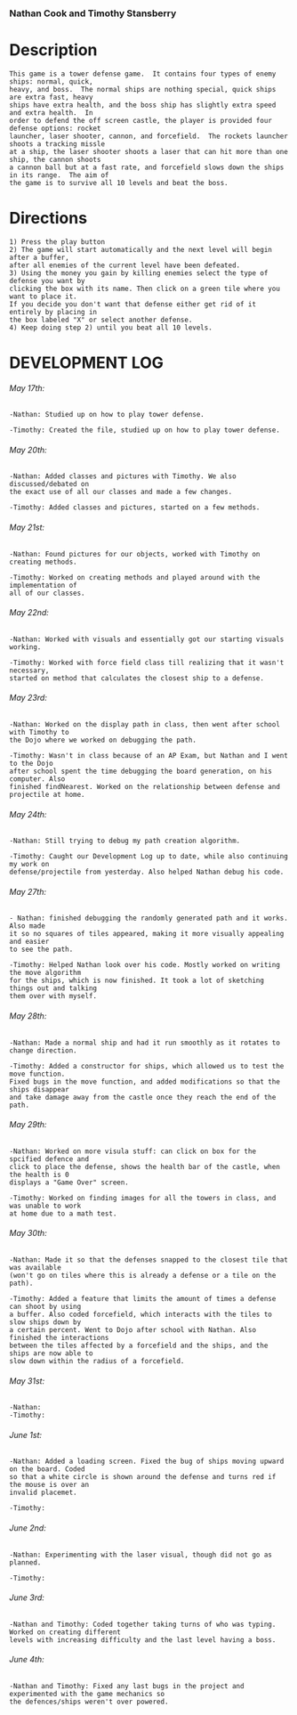 ### Nathan Cook and Timothy Stansberry
# Description
	This game is a tower defense game.  It contains four types of enemy ships: normal, quick,
	heavy, and boss.  The normal ships are nothing special, quick ships are extra fast, heavy 
	ships have extra health, and the boss ship has slightly extra speed and extra health.  In 
	order to defend the off screen castle, the player is provided four defense options: rocket 
	launcher, laser shooter, cannon, and forcefield.  The rockets launcher shoots a tracking missle 
	at a ship, the laser shooter shoots a laser that can hit more than one ship, the cannon shoots 
	a cannon ball but at a fast rate, and forcefield slows down the ships in its range.  The aim of 
	the game is to survive all 10 levels and beat the boss.
	
# Directions
	1) Press the play button
	2) The game will start automatically and the next level will begin after a buffer, 
	after all enemies of the current level have been defeated.
	3) Using the money you gain by killing enemies select the type of defense you want by 
	clicking the box with its name. Then click on a green tile where you want to place it.
	If you decide you don't want that defense either get rid of it entirely by placing in 
	the box labeled "X" or select another defense.
	4) Keep doing step 2) until you beat all 10 levels. 
	
# DEVELOPMENT LOG
###### May 17th:
	-Nathan: Studied up on how to play tower defense.
	
	-Timothy: Created the file, studied up on how to play tower defense.

###### May 20th:	
	-Nathan: Added classes and pictures with Timothy. We also discussed/debated on 
	the exact use of all our classes and made a few changes.
	
	-Timothy: Added classes and pictures, started on a few methods.

###### May 21st:
	-Nathan: Found pictures for our objects, worked with Timothy on creating methods.
	
	-Timothy: Worked on creating methods and played around with the implementation of 
	all of our classes.

###### May 22nd:
	-Nathan: Worked with visuals and essentially got our starting visuals working.
	
	-Timothy: Worked with force field class till realizing that it wasn't necessary, 
	started on method that calculates the closest ship to a defense.

###### May 23rd:
	-Nathan: Worked on the display path in class, then went after school with Timothy to 
	the Dojo where we worked on debugging the path. 
	
	-Timothy: Wasn't in class because of an AP Exam, but Nathan and I went to the Dojo 
	after school spent the time debugging the board generation, on his computer. Also 
	finished findNearest. Worked on the relationship between defense and projectile at home.

###### May 24th:
	-Nathan: Still trying to debug my path creation algorithm. 
	
	-Timothy: Caught our Development Log up to date, while also continuing my work on 
	defense/projectile from yesterday. Also helped Nathan debug his code. 


###### May 27th:
	- Nathan: finished debugging the randomly generated path and it works.  Also made 
	it so no squares of tiles appeared, making it more visually appealing and easier 
	to see the path.
	
	-Timothy: Helped Nathan look over his code. Mostly worked on writing the move algorithm 
	for the ships, which is now finished. It took a lot of sketching things out and talking 
	them over with myself. 

###### May 28th: 
	-Nathan: Made a normal ship and had it run smoothly as it rotates to change direction.
	
	-Timothy: Added a constructor for ships, which allowed us to test the move function. 
	Fixed bugs in the move function, and added modifications so that the ships disappear 
	and take damage away from the castle once they reach the end of the path.

###### May 29th:
	-Nathan: Worked on more visula stuff: can click on box for the spcified defence and 
	click to place the defense, shows the health bar of the castle, when the health is 0 
	displays a "Game Over" screen.
	
	-Timothy: Worked on finding images for all the towers in class, and was unable to work 
	at home due to a math test.

###### May 30th:
	-Nathan: Made it so that the defenses snapped to the closest tile that was available 
	(won't go on tiles where this is already a defense or a tile on the path).
	
	-Timothy: Added a feature that limits the amount of times a defense can shoot by using 
	a buffer. Also coded forcefield, which interacts with the tiles to slow ships down by 
	a certain percent. Went to Dojo after school with Nathan. Also finished the interactions 
	between the tiles affected by a forcefield and the ships, and the ships are now able to 
	slow down within the radius of a forcefield.
	
###### May 31st: 
	-Nathan:
	-Timothy:
	
###### June 1st: 
	-Nathan: Added a loading screen. Fixed the bug of ships moving upward on the board. Coded 
	so that a white circle is shown around the defense and turns red if the mouse is over an 
	invalid placemet.
	
	-Timothy:
	
###### June 2nd: 
	-Nathan: Experimenting with the laser visual, though did not go as planned.
	
	-Timothy:
	
###### June 3rd: 
	-Nathan and Timothy: Coded together taking turns of who was typing.  Worked on creating different 
	levels with increasing difficulty and the last level having a boss.
	
###### June 4th: 
	-Nathan and Timothy: Fixed any last bugs in the project and experimented with the game mechanics so 
	the defences/ships weren't over powered.


